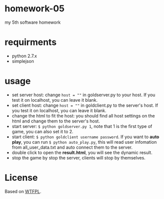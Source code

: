 homework-05
===========

my 5th software homework


requirments
===========
*  python 2.7.x
*  simplejson



usage
===========
*  set server host: change `host = ""` in goldserver.py to your host. If you test it on localhost, you can leave it blank.
*  set client host: change `host = ""` in goldclient.py to the server's host. If you test it on localhost, you can leave it blank.
*  change the html to fit the host: you should find all host settings on the html and change them to the server's host.
*  start server: `$ python goldserver.py 1`, note that 1 is the first type of game, you can also set it to 2.
*  start client: `$ python goldclient username password`. If you want to **auto play**, you can run `$ python auto_play.py`, this will read user infomation from all_user_data.txt and auto connect them to the server.
*  double click to open the **result.html**, you will see the dynamic result.
*  stop the game by stop the server, clients will stop by themselves.

License
===========
Based on [WTFPL](http://en.wikipedia.org/wiki/WTFPL).
